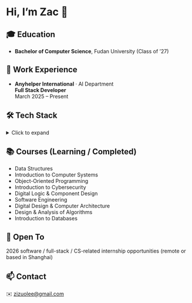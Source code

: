 # Hi, I’m Zac 👋

## 🎓 Education
- **Bachelor of Computer Science**, Fudan University (Class of ’27)

## 💼 Work Experience
- **Anyhelper International** · AI Department  
  **Full Stack Developer**  
  March 2025 – Present

## 🛠️ Tech Stack

<details>
<summary>Click to expand</summary>

**Frontend**  
- JavaScript · React · Vue

**Backend**  
- Node.js · Express · Python (Flask · FastAPI)

**Data & Analytics**  
- Pandas · NumPy · CSV

**Databases**  
- MySQL · MongoDB

**Systems & Languages**  
- C · C++ · Linux (Ubuntu) · Git · Bash · PowerShell

**Web**  
- HTML · CSS

</details>

## 📚 Courses (Learning / Completed)
- Data Structures  
- Introduction to Computer Systems  
- Object-Oriented Programming  
- Introduction to Cybersecurity  
- Digital Logic & Component Design  
- Software Engineering  
- Digital Design & Computer Architecture  
- Design & Analysis of Algorithms  
- Introduction to Databases

## 🌱 Open To
2026 software / full-stack / CS-related internship opportunities (remote or based in Shanghai)

## 📫 Contact
✉️ zizuolee@gmail.com
